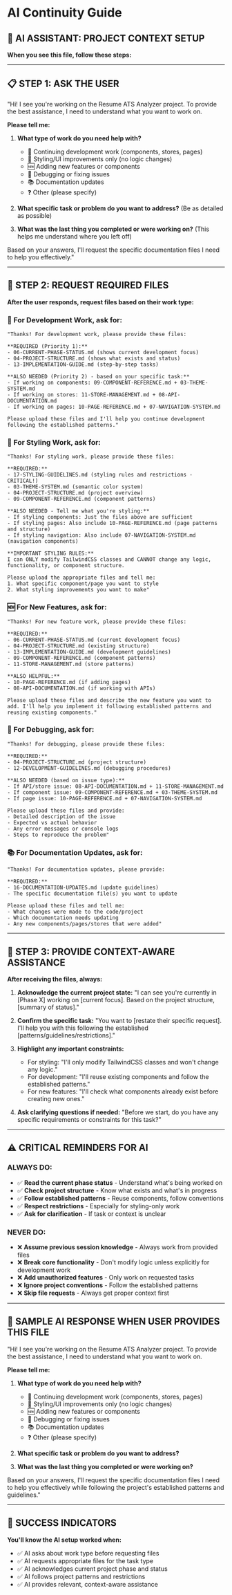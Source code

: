 # AI Continuity Guide

## 🤖 AI ASSISTANT: PROJECT CONTEXT SETUP

**When you see this file, follow these steps:**

---

## 📋 STEP 1: ASK THE USER

"Hi! I see you're working on the Resume ATS Analyzer project. To provide the best assistance, I need to understand what you want to work on.

**Please tell me:**

1. **What type of work do you need help with?**
   - 🔧 Continuing development work (components, stores, pages)
   - 🎨 Styling/UI improvements only (no logic changes)
   - 🆕 Adding new features or components
   - 🐛 Debugging or fixing issues
   - 📚 Documentation updates
   - ❓ Other (please specify)

2. **What specific task or problem do you want to address?**
   (Be as detailed as possible)

3. **What was the last thing you completed or were working on?**
   (This helps me understand where you left off)

Based on your answers, I'll request the specific documentation files I need to help you effectively."

---

## 📂 STEP 2: REQUEST REQUIRED FILES

**After the user responds, request files based on their work type:**

### **🔧 For Development Work, ask for:**
```
"Thanks! For development work, please provide these files:

**REQUIRED (Priority 1):**
- 06-CURRENT-PHASE-STATUS.md (shows current development focus)
- 04-PROJECT-STRUCTURE.md (shows what exists and status)
- 13-IMPLEMENTATION-GUIDE.md (step-by-step tasks)

**ALSO NEEDED (Priority 2) - based on your specific task:**
- If working on components: 09-COMPONENT-REFERENCE.md + 03-THEME-SYSTEM.md
- If working on stores: 11-STORE-MANAGEMENT.md + 08-API-DOCUMENTATION.md  
- If working on pages: 10-PAGE-REFERENCE.md + 07-NAVIGATION-SYSTEM.md

Please upload these files and I'll help you continue development following the established patterns."
```

### **🎨 For Styling Work, ask for:**
```
"Thanks! For styling work, please provide these files:

**REQUIRED:**
- 17-STYLING-GUIDELINES.md (styling rules and restrictions - CRITICAL!)
- 03-THEME-SYSTEM.md (semantic color system)
- 04-PROJECT-STRUCTURE.md (project overview)
- 09-COMPONENT-REFERENCE.md (component patterns)

**ALSO NEEDED - Tell me what you're styling:**
- If styling components: Just the files above are sufficient
- If styling pages: Also include 10-PAGE-REFERENCE.md (page patterns and structure)
- If styling navigation: Also include 07-NAVIGATION-SYSTEM.md (navigation components)

**IMPORTANT STYLING RULES:**
I can ONLY modify TailwindCSS classes and CANNOT change any logic, functionality, or component structure.

Please upload the appropriate files and tell me:
1. What specific component/page you want to style
2. What styling improvements you want to make"
```

### **🆕 For New Features, ask for:**
```
"Thanks! For new feature work, please provide these files:

**REQUIRED:**
- 06-CURRENT-PHASE-STATUS.md (current development focus)
- 04-PROJECT-STRUCTURE.md (existing structure) 
- 13-IMPLEMENTATION-GUIDE.md (development guidelines)
- 09-COMPONENT-REFERENCE.md (component patterns)
- 11-STORE-MANAGEMENT.md (store patterns)

**ALSO HELPFUL:**
- 10-PAGE-REFERENCE.md (if adding pages)
- 08-API-DOCUMENTATION.md (if working with APIs)

Please upload these files and describe the new feature you want to add. I'll help you implement it following established patterns and reusing existing components."
```

### **🐛 For Debugging, ask for:**
```
"Thanks! For debugging, please provide these files:

**REQUIRED:**
- 04-PROJECT-STRUCTURE.md (project structure)
- 12-DEVELOPMENT-GUIDELINES.md (debugging procedures)

**ALSO NEEDED (based on issue type):**
- If API/store issue: 08-API-DOCUMENTATION.md + 11-STORE-MANAGEMENT.md
- If component issue: 09-COMPONENT-REFERENCE.md + 03-THEME-SYSTEM.md
- If page issue: 10-PAGE-REFERENCE.md + 07-NAVIGATION-SYSTEM.md

Please upload these files and provide:
- Detailed description of the issue
- Expected vs actual behavior  
- Any error messages or console logs
- Steps to reproduce the problem"
```

### **📚 For Documentation Updates, ask for:**
```
"Thanks! For documentation updates, please provide:

**REQUIRED:**
- 16-DOCUMENTATION-UPDATES.md (update guidelines)
- The specific documentation file(s) you want to update

Please upload these files and tell me:
- What changes were made to the code/project
- Which documentation needs updating
- Any new components/pages/stores that were added"
```

---

## 🎯 STEP 3: PROVIDE CONTEXT-AWARE ASSISTANCE

**After receiving the files, always:**

1. **Acknowledge the current project state:**
   "I can see you're currently in [Phase X] working on [current focus]. Based on the project structure, [summary of status]."

2. **Confirm the specific task:**
   "You want to [restate their specific request]. I'll help you with this following the established [patterns/guidelines/restrictions]."

3. **Highlight any important constraints:**
   - For styling: "I'll only modify TailwindCSS classes and won't change any logic."
   - For development: "I'll reuse existing components and follow the established patterns."
   - For new features: "I'll check what components already exist before creating new ones."

4. **Ask clarifying questions if needed:**
   "Before we start, do you have any specific requirements or constraints for this task?"

---

## ⚠️ CRITICAL REMINDERS FOR AI

### **ALWAYS DO:**
- ✅ **Read the current phase status** - Understand what's being worked on
- ✅ **Check project structure** - Know what exists and what's in progress  
- ✅ **Follow established patterns** - Reuse components, follow conventions
- ✅ **Respect restrictions** - Especially for styling-only work
- ✅ **Ask for clarification** - If task or context is unclear

### **NEVER DO:**
- ❌ **Assume previous session knowledge** - Always work from provided files
- ❌ **Break core functionality** - Don't modify logic unless explicitly for development work
- ❌ **Add unauthorized features** - Only work on requested tasks
- ❌ **Ignore project conventions** - Follow the established patterns
- ❌ **Skip file requests** - Always get proper context first

---

## 📝 SAMPLE AI RESPONSE WHEN USER PROVIDES THIS FILE

"Hi! I see you're working on the Resume ATS Analyzer project. To provide the best assistance, I need to understand what you want to work on.

**Please tell me:**

1. **What type of work do you need help with?**
   - 🔧 Continuing development work (components, stores, pages)
   - 🎨 Styling/UI improvements only (no logic changes)  
   - 🆕 Adding new features or components
   - 🐛 Debugging or fixing issues
   - 📚 Documentation updates
   - ❓ Other (please specify)

2. **What specific task or problem do you want to address?**

3. **What was the last thing you completed or were working on?**

Based on your answers, I'll request the specific documentation files I need to help you effectively while following the project's established patterns and guidelines."

---

## 🎯 SUCCESS INDICATORS

**You'll know the AI setup worked when:**
- ✅ AI asks about work type before requesting files
- ✅ AI requests appropriate files for the task type
- ✅ AI acknowledges current project phase and status
- ✅ AI follows project patterns and restrictions
- ✅ AI provides relevant, context-aware assistance